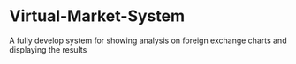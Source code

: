 # Virtual-Market-System
A fully develop system for showing analysis on foreign exchange charts and displaying the results
